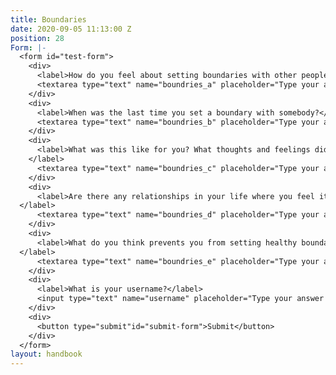 ```yaml
---
title: Boundaries
date: 2020-09-05 11:13:00 Z
position: 28
Form: |-
  <form id="test-form">
    <div>
      <label>How do you feel about setting boundaries with other people?</label>
      <textarea type="text" name="boundries_a" placeholder="Type your answer here"/></textarea>
    </div>
    <div>
      <label>When was the last time you set a boundary with somebody?</label>
      <textarea type="text" name="boundries_b" placeholder="Type your answer here"/></textarea>
    </div>
    <div>
      <label>What was this like for you? What thoughts and feelings did you notice before and after setting this boundary?
    </label>
      <textarea type="text" name="boundries_c" placeholder="Type your answer here"/></textarea>
    </div>
    <div>
      <label>Are there any relationships in your life where you feel it would be helpful to practice setting boundaries? Who are they with and what might the boundary be?
  </label>
      <textarea type="text" name="boundries_d" placeholder="Type your answer here"/></textarea>
    </div>
    <div>
      <label>What do you think prevents you from setting healthy boundaries in your relationships?
  </label>
      <textarea type="text" name="boundries_e" placeholder="Type your answer here"/></textarea>
    </div>
    <div>
      <label>What is your username?</label>
      <input type="text" name="username" placeholder="Type your answer here"/></input>
    </div>
    <div>
      <button type="submit"id="submit-form">Submit</button>
    </div>
  </form>
layout: handbook
---
```


